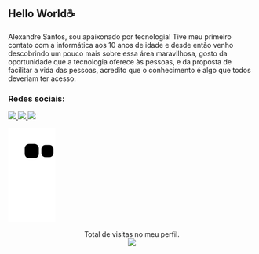 <h2>Hello World☕</h2>

<p>
Alexandre Santos, sou apaixonado por tecnologia! Tive meu primeiro contato com a informática aos 10 anos de idade e desde então venho descobrindo um pouco mais sobre essa área maravilhosa, gosto da oportunidade que a tecnologia oferece às pessoas, e da proposta de facilitar a vida das pessoas, acredito que o conhecimento é algo que todos deveriam ter acesso.
</p>

<h3>Redes sociais:</h3>

<div align="left">

<a href="http://linktr.ee/alexandresantos.com" alt="Lnktree"> 
<img src="https://img.shields.io/badge/linktree-39E09B?style=for-the-badge&logo=linktree&logoColor=white"/>
</a>

<a href="https://www.linkedin.com/in/alexandresantosal/" alt="Linkedin">
<img src="https://img.shields.io/badge/LinkedIn-0077B5?style=for-the-badge&logo=linkedin&logoColor=white"/>
</a>

<a href="https://medium.com/@alexandresantosal" alt="Medium">
<img src="https://img.shields.io/badge/Medium-12100E?style=for-the-badge&logo=medium&logoColor=white"/>
</a>

</div>

<p align="center">

![Snake animation](https://github.com/rafaballerini/rafaballerini/blob/output/github-contribution-grid-snake.svg)

</p>
<p align="center">Total de visitas no meu perfil.<br><img alingn="center" src="https://profile-counter.glitch.me/alexandresantosal91/count.svg"</><p/></b> 
